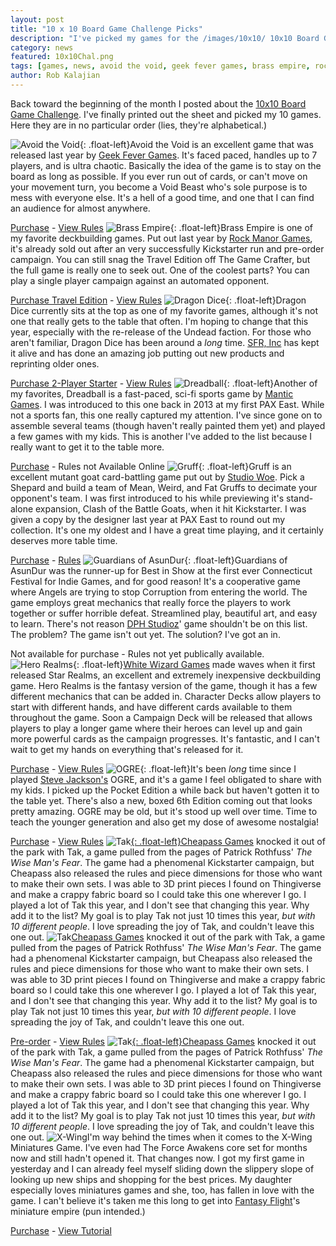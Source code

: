 ```yaml
---
layout: post
title: "10 x 10 Board Game Challenge Picks"
description: "I've picked my games for the /images/10x10/ 10x10 Board Game Challenge. Now to try and meet the goal!"
category: news
featured: 10x10Chal.png
tags: [games, news, avoid the void, geek fever games, brass empire, rock manor games, dragon dice, sfr inc, dreadball, mantic games, gruff, studio woe, guardians of asundur, dph studioz, hero realms, white wizard games, ogre, steve jackson games, tak, cheapass games, x-wing, fantasy flight games]
author: Rob Kalajian
---
```


Back toward the beginning of the month I posted about the [10x10 Board Game Challenge](http://pawnsperspective.com/10x10-Board-Game-Challenge/). I've finally printed out the sheet and picked my 10 games. Here they are in no particular order (lies, they're alphabetical.)

![Avoid the Void](/images/10x10/2017-avoidthevoid.png){: .float-left}Avoid the Void is an excellent game that was released last year by [Geek Fever Games](http://www.geekfevergames.com/avoid-the-void.html). It's faced paced, handles up to 7 players, and is ultra chaotic. Basically the idea of the game is to stay on the board as long as possible. If you ever run out of cards, or can't move on your movement turn, you become a Void Beast who's sole purpose is to mess with everyone else. It's a hell of a good time, and one that I can find an audience for almost anywhere.

[Purchase](https://www.thegamecrafter.com/games/avoid-the-void) - [View Rules](https://s3.amazonaws.com/download.thegamecrafter.com/1485194460/RulesDoc.pdf)
![Brass Empire](/images/10x10/2017-brassempire.png){: .float-left}Brass Empire is one of my favorite deckbuilding games. Put out last year by [Rock Manor Games](http://www.rockmanorgames.com/), it's already sold out after an very successfully Kickstarter run and pre-order campaign. You can still snag the Travel Edition off The Game Crafter, but the full game is really one to seek out. One of the coolest parts? You can play a single player campaign against an automated opponent.

[Purchase Travel Edition](https://www.thegamecrafter.com/games/brass-empire-travel-edition-) - [View Rules](http://rockmanor.s3.amazonaws.com/brassempire/rulebook.pdf)
![Dragon Dice](/images/10x10/2017-dragondice.jpg){: .float-left}Dragon Dice currently sits at the top as one of my favorite games, although it's not one that really gets to the table that often. I'm hoping to change that this year, especially with the re-release of the Undead faction. For those who aren't familiar, Dragon Dice has been around a *long* time. [SFR, Inc](http://www.sfr-inc.com/index.php) has kept it alive and has done an amazing job putting out new products and reprinting older ones.

[Purchase 2-Player Starter](http://www.sfr-inc.com/cart/product_info.php?cPath=21&products_id=184) - [View Rules](http://sfr-inc.com/whatisthat/graphicalrulebookdraft.pdf)
![Dreadball](/images/10x10/2017-dreadball.jpg){: .float-left}Another of my favorites, Dreadball is a fast-paced, sci-fi sports game by [Mantic Games](https://www.google.com/url?sa=t&rct=j&q=&esrc=s&source=web&cd=&cad=rja&uact=8&ved=0ahUKEwjxsYKi79jRAhXHqFQKHU_mCEEQFggcMAA&url=http%3A%2F%2Fwww.manticgames.com%2F&usg=AFQjCNErbmbedfdPP63_3bHHItSRUoNDRQ&sig2=umP9n1DNJvN3JILWt3NdAA). I was introduced to this one back in 2013 at my first PAX East. While not a sports fan, this one really captured my attention. I've since gone on to assemble several teams (though haven't really painted them yet) and played a few games with my kids. This is another I've added to the list because I really want to get it to the table more.

[Purchase](http://www.manticgames.com/mantic-shop/dreadball/getting-started.html) - Rules not Available Online
![Gruff](/images/10x10/2017-gruff.png){: .float-left}Gruff is an excellent mutant goat card-battling game put out by [Studio Woe](http://www.studiowoe.com). Pick a Shepard and build a team of Mean, Weird, and Fat Gruffs to decimate your opponent's team. I was first introduced to his while previewing it's stand-alone expansion, Clash of the Battle Goats, when it hit Kickstarter. I was given a copy by the designer last year at PAX East to round out my collection. It's one my oldest and I have a great time playing, and it certainly deserves more table time.

[Purchase](http://studio-woe.myshopify.com/products/gruff-the-tactical-card-game-of-mutated-monster-goats) - [Rules](https://drive.google.com/file/d/0B6jopDNVTQ08V25IdXNZQ3hTZGM/view)
![Guardians of AsunDur](/images/10x10/2017-guardiansofasundur.jpg){: .float-left}Guardians of AsunDur was the runner-up for Best in Show at the first ever Connecticut Festival for Indie Games, and for good reason! It's a cooperative game where Angels are trying to stop Corruption from entering the world. The game employs great mechanics that really force the players to work together or suffer horrible defeat. Streamlined play, beautiful art, and easy to learn. There's not reason [DPH Studioz](http://www.dphstudioz.com/index.html)' game shouldn't be on this list. The problem? The game isn't out yet. The solution? I've got an in.

Not available for purchase - Rules not yet publically available.
![Hero Realms](/images/10x10/2017-herorealms.png){: .float-left}[White Wizard Games](http://www.whitewizardgames.com/herorealms/) made waves when it first released Star Realms, an excellent and extremely inexpensive deckbuilding game. Hero Realms is the fantasy version of the game, though it has a few different mechanics that can be added in. Character Decks allow players to start with different hands, and have different cards available to them throughout the game. Soon a Campaign Deck will be released that allows players to play a longer game where their heroes can level up and gain more powerful cards as the campaign progresses. It's fantastic, and I can't wait to get my hands on everything that's released for it.

[Purchase](http://white-wizard-games.myshopify.com/collections/hero-realms/products/pre-order-hero-realms-base-game) - [View Rules](http://www.whitewizardgames.com/wp-content/uploads/2016/09/Hero_Realms_Rules_Web.pdf)
![OGRE](/images/10x10/2017-ogre.jpg){: .float-left}It's been *long* time since I played [Steve Jackson's](http://www.sjgames.com/ogre/) OGRE, and it's a game I feel obligated to share with my kids. I picked up the Pocket Edition a while back but haven't gotten it to the table yet. There's also a new, boxed 6th Edition coming out that looks pretty amazing. OGRE may be old, but it's stood up well over time. Time to teach the younger generation and also get my dose of awesome nostalgia!

[Purchase](http://www.sjgames.com/ogre/products/ogre6e/) - [View Rules](http://www.sjgames.com/ogre/products/ogredesigner/img/ogre_rulebook.pdf)
![Tak](/images/10x10/2017-tak.jpg)[{: .float-left}Cheapass Games](http://cheapass.com/tak/) knocked it out of the park with Tak, a game pulled from the pages of Patrick Rothfuss' *The Wise Man's Fear*. The game had a phenomenal Kickstarter campaign, but Cheapass also released the rules and piece dimensions for those who want to make their own sets. I was able to 3D print pieces I found on Thingiverse and make a crappy fabric board so I could take this one wherever I go. I played a lot of Tak this year, and I don't see that changing this year. Why add it to the list? My goal is to play Tak not just 10 times this year, *but with 10 different people*. I love spreading the joy of Tak, and couldn't leave this one out.
![Tak](/images/10x10/2017-tak.jpg)[Cheapass Games](http://cheapass.com/tak/) knocked it out of the park with Tak, a game pulled from the pages of Patrick Rothfuss' *The Wise Man's Fear*. The game had a phenomenal Kickstarter campaign, but Cheapass also released the rules and piece dimensions for those who want to make their own sets. I was able to 3D print pieces I found on Thingiverse and make a crappy fabric board so I could take this one wherever I go. I played a lot of Tak this year, and I don't see that changing this year. Why add it to the list? My goal is to play Tak not just 10 times this year, *but with 10 different people*. I love spreading the joy of Tak, and couldn't leave this one out.

[Pre-order](https://thetinkerspacks.com/collections/tak) - [View Rules](http://cheapass.com/wp-content/uploads/2016/05/TakWebRules.pdf)
![Tak](/images/10x10/2017-tak.jpg)[{: .float-left}Cheapass Games](http://cheapass.com/tak/) knocked it out of the park with Tak, a game pulled from the pages of Patrick Rothfuss' *The Wise Man's Fear*. The game had a phenomenal Kickstarter campaign, but Cheapass also released the rules and piece dimensions for those who want to make their own sets. I was able to 3D print pieces I found on Thingiverse and make a crappy fabric board so I could take this one wherever I go. I played a lot of Tak this year, and I don't see that changing this year. Why add it to the list? My goal is to play Tak not just 10 times this year, *but with 10 different people*. I love spreading the joy of Tak, and couldn't leave this one out.
![X-Wing](/images/10x10/2017-x-wing.jpg)I'm way behind the times when it comes to the X-Wing Miniatures Game. I've even had The Force Awakens core set for months now and still hadn't opened it. That changes now. I got my first game in yesterday and I can already feel myself sliding down the slippery slope of looking up new ships and shopping for the best prices. My daughter especially loves miniatures games and she, too, has fallen in love with the game. I can't believe it's taken me this long to get into [Fantasy Flight](https://www.fantasyflightgames.com/en/products/x-wing/)'s miniature empire (pun intended.)

[Purchase](https://www.fantasyflightgames.com/en/products/x-wing/products/force-awakens-core-set/) - [View Tutorial](https://www.youtube.com/embed/PuhwSma960Y)
